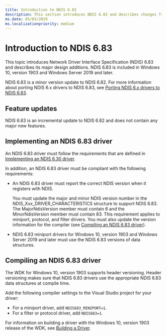 ```yaml
---
title: Introduction to NDIS 6.83
description: This section introduces NDIS 6.83 and describes changes from NDIS 6.82. NDIS 6.83 is included in Windows 10, version 1903.
ms.date: 05/03/2019
ms.localizationpriority: medium
---
```


# Introduction to NDIS 6.83

This topic introduces Network Driver Interface Specification (NDIS) 6.83 and describes its major design additions. NDIS 6.83 is included in Windows 10, version 1903 and Windows Server 2019 and later.

NDIS 6.83 is a minor version update to NDIS 6.82. For more information about porting NDIS 6.x drivers to NDIS 6.83, see [Porting NDIS 6.x drivers to NDIS 6.83](porting-ndis-6-x-drivers-to-ndis-6-83.md).

## Feature updates

NDIS 6.83 is an incremental update to NDIS 6.82 and does not contain any major new features.

## Implementing an NDIS 6.83 driver

An NDIS 6.83 driver must follow the requirements that are defined in [Implementing an NDIS 6.30 driver](implementing-an-ndis-6-30-driver.md).

In addition, an NDIS 6.83 driver must be compliant with the following requirements:

- An NDIS 6.83 driver must report the correct NDIS version when it registers with NDIS.
   
   You must update the major and minor NDIS version number in the NDIS_Xxx_DRIVER_CHARACTERISTICS structure to support NDIS 6.83. The MajorNdisVersion member must contain 6 and the MinorNdisVersion member must contain 83. This requirement applies to miniport, protocol, and filter drivers. You must also update the version information for the compiler (see [Compiling an NDIS 6.83 driver](#compiling-an-ndis-683-driver)).

- NDIS 6.83 miniport drivers for Windows 10, version 1903 and Windows Server 2019 and later must use the NDIS 6.83 versions of data structures.

## Compiling an NDIS 6.83 driver

The WDK for Windows 10, version 1903 supports header versioning. Header versioning makes sure that NDIS 6.83 drivers use the appropriate NDIS 6.83 data structures at compile time.

Add the following compiler settings to the Visual Studio project for your driver:

- For a miniport driver, add `NDIS683_MINIPORT=1`.
- For a filter or protocol driver, add `NDIS683=1`.

For information on building a driver with the Windows 10, version 1903 release of the WDK, see [Building a Driver](../develop/building-a-driver.md).
